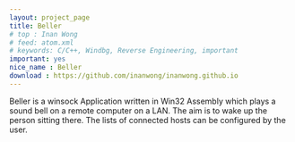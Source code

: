 ```yaml
---
layout: project_page
title: Beller
# top : Inan Wong
# feed: atom.xml
# keywords: C/C++, Windbg, Reverse Engineering, important
important: yes
nice_name : Beller
download : https://github.com/inanwong/inanwong.github.io
---
```


Beller is a winsock Application written in Win32 Assembly which plays a sound bell on a remote computer on a LAN. The aim is to wake up the person sitting there. The lists of connected hosts can be configured by the user.
